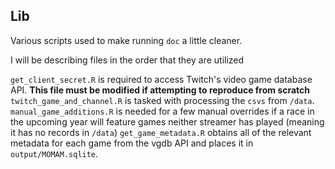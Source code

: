 ## Lib

Various scripts used to make running `doc` a little cleaner.

I will be describing files in the order that they are utilized

`get_client_secret.R` is required to access Twitch's video game database API. **This file must be modified if attempting to reproduce from scratch**
`twitch_game_and_channel.R` is tasked with processing the `csvs` from `/data`.
`manual_game_additions.R` is needed for a few manual overrides if a race in the upcoming year will feature games neither streamer has played (meaning it has no records in `/data`)
`get_game_metadata.R` obtains all of the relevant metadata for each game from the vgdb API and places it in `output/MOMAM.sqlite`.